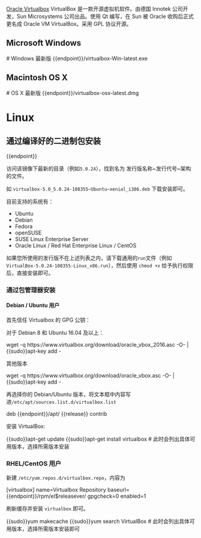 [Oracle Virtualbox](https://www.virtualbox.org/) VirtualBox 是一款开源虚拟机软件。由德国 Innotek 公司开发，Sun Microsystems 公司出品。使用 Qt 编写，在 Sun 被 Oracle 收购后正式更名成 Oracle VM VirtualBox。采用 GPL 协议开源。

## Microsoft Windows

<tmpl>
# Windows 最新版
{{endpoint}}/virtualbox-Win-latest.exe
</tmpl>

## Macintosh OS X

<tmpl>
# OS X 最新版
{{endpoint}}/virtualbox-osx-latest.dmg
</tmpl>

# Linux

## 通过编译好的二进制包安装

<tmpl>
{{endpoint}}
</tmpl>

访问该镜像下最新的目录（例如`5.0.24`），找到名为 发行版名称~发行代号~架构 的文件。

如 `virtualbox-5.0_5.0.24-108355~Ubuntu~xenial_i386.deb` 下载安装即可。

目前支持的系统有：

* Ubuntu
* Debian
* Fedora
* openSUSE
* SUSE Linux Enterprise Server
* Oracle Linux / Red Hat Enterprise Linux / CentOS

如果您所使用的发行版不在上述列表之内，请下载通用的`run`文件（例如`VirtualBox-5.0.24-108355-Linux_x86.run`），然后使用 `chmod +x` 给予执行权限后，直接安装即可。

### 通过包管理器安装

#### Debian / Ubuntu 用户

首先信任 Virtualbox 的 GPG 公钥：

对于 Debian 8 和 Ubuntu 16.04 及以上：

<tmpl z-lang="bash">
wget -q https://www.virtualbox.org/download/oracle_vbox_2016.asc -O- | {{sudo}}apt-key add -
</tmpl>

其他版本

<tmpl z-lang="bash">
wget -q https://www.virtualbox.org/download/oracle_vbox.asc -O- | {{sudo}}apt-key add -
</tmpl>

再选择你的 Debian/Ubuntu 版本，将文本框中内容写进`/etc/apt/sources.list.d/virtualbox.list`

<tmpl z-input="release" z-path="/etc/apt/sources.list.d/virtualbox.list">
deb {{endpoint}}/apt/ {{release}} contrib
</tmpl>

安装 VirtualBox:

<tmpl z-lang="bash">
{{sudo}}apt-get update
{{sudo}}apt-get install virtualbox
# 此时会列出具体可用版本，选择所需版本安装
</tmpl>

### RHEL/CentOS 用户


新建 `/etc/yum.repos.d/virtualbox.repo`，内容为

<tmpl z-lang="ini" z-path="/etc/yum.repos.d/virtualbox.repo">
[virtualbox]
name=Virtualbox Repository
baseurl={{endpoint}}/rpm/el$releasever/
gpgcheck=0
enabled=1
</tmpl>

刷新缓存并安装 `virtualbox` 即可。

<tmpl z-lang="bash">
{{sudo}}yum makecache
{{sudo}}yum search VirtualBox
# 此时会列出具体可用版本，选择所需版本安装即可
</tmpl>
